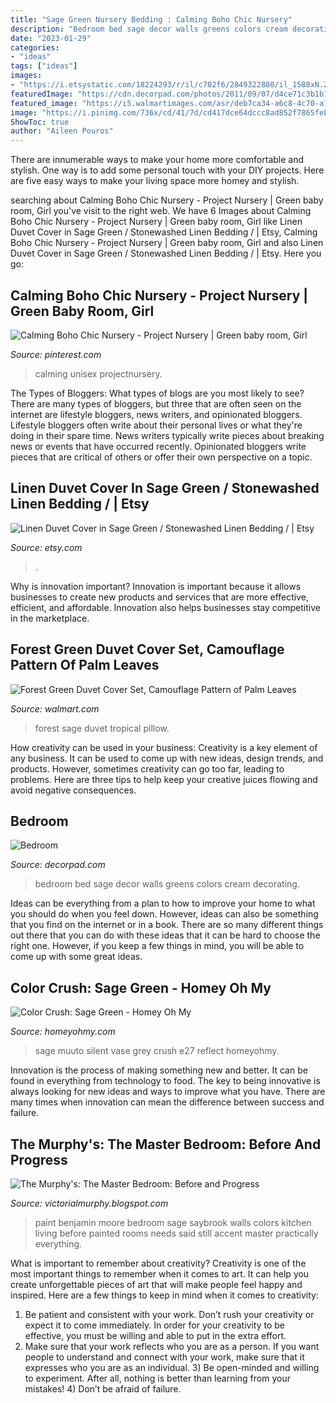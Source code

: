 ```yaml
---
title: "Sage Green Nursery Bedding : Calming Boho Chic Nursery"
description: "Bedroom bed sage decor walls greens colors cream decorating"
date: "2023-01-29"
categories:
- "ideas"
tags: ["ideas"]
images:
- "https://i.etsystatic.com/18224293/r/il/c702f6/2849322880/il_1588xN.2849322880_n6fn.jpg"
featuredImage: "https://cdn.decorpad.com/photos/2011/09/07/d4ce71c3b1b1.jpg"
featured_image: "https://i5.walmartimages.com/asr/deb7ca34-a6c8-4c70-a12a-be46492f71c5_1.b417eecb039654f7d8ee89ecb52bf785.jpeg"
image: "https://i.pinimg.com/736x/cd/41/7d/cd417dce64dccc8ad852f7865feb6ce4.jpg"
ShowToc: true
author: "Aileen Pouros"
---
```



There are innumerable ways to make your home more comfortable and stylish. One way is to add some personal touch with your DIY projects. Here are five easy ways to make your living space more homey and stylish.

	

		
searching about Calming Boho Chic Nursery - Project Nursery | Green baby room, Girl you've visit to the right web. We have 6 Images about Calming Boho Chic Nursery - Project Nursery | Green baby room, Girl like Linen Duvet Cover in Sage Green / Stonewashed Linen Bedding / | Etsy, Calming Boho Chic Nursery - Project Nursery | Green baby room, Girl and also Linen Duvet Cover in Sage Green / Stonewashed Linen Bedding / | Etsy. Here you go:
		
    
## Calming Boho Chic Nursery - Project Nursery | Green Baby Room, Girl

<img loading=lazy src="https://i.pinimg.com/736x/cd/41/7d/cd417dce64dccc8ad852f7865feb6ce4.jpg" onerror="this.onerror=null;this.src='https://tse1.mm.bing.net/th?id=OIP.2520rNV48j1XVJXXRXYAuQHaJ3&amp;pid=15.1';" alt="Calming Boho Chic Nursery - Project Nursery | Green baby room, Girl">

_Source: pinterest.com_

>calming unisex projectnursery. 

	

The Types of Bloggers: What types of blogs are you most likely to see?
There are many types of bloggers, but three that are often seen on the internet are lifestyle bloggers, news writers, and opinionated bloggers. Lifestyle bloggers often write about their personal lives or what they're doing in their spare time. News writers typically write pieces about breaking news or events that have occurred recently. Opinionated bloggers write pieces that are critical of others or offer their own perspective on a topic.

    
## Linen Duvet Cover In Sage Green / Stonewashed Linen Bedding / | Etsy

<img loading=lazy src="https://i.etsystatic.com/18224293/r/il/c702f6/2849322880/il_1588xN.2849322880_n6fn.jpg" onerror="this.onerror=null;this.src='https://tse3.mm.bing.net/th?id=OIP.OsX8PhseuDo9QzXSMSzUogHaLH&amp;pid=15.1';" alt="Linen Duvet Cover in Sage Green / Stonewashed Linen Bedding / | Etsy">

_Source: etsy.com_

>. 

	

Why is innovation important?
Innovation is important because it allows businesses to create new products and services that are more effective, efficient, and affordable. Innovation also helps businesses stay competitive in the marketplace.

    
## Forest Green Duvet Cover Set, Camouflage Pattern Of Palm Leaves

<img loading=lazy src="https://i5.walmartimages.com/asr/deb7ca34-a6c8-4c70-a12a-be46492f71c5_1.b417eecb039654f7d8ee89ecb52bf785.jpeg" onerror="this.onerror=null;this.src='https://tse2.mm.bing.net/th?id=OIP.G05JZ1-nPLhQtNVT3wWwfAHaKB&amp;pid=15.1';" alt="Forest Green Duvet Cover Set, Camouflage Pattern of Palm Leaves">

_Source: walmart.com_

>forest sage duvet tropical pillow. 

	

How creativity can be used in your business:
Creativity is a key element of any business. It can be used to come up with new ideas, design trends, and products. However, sometimes creativity can go too far, leading to problems. Here are three tips to help keep your creative juices flowing and avoid negative consequences.

    
## Bedroom

<img loading=lazy src="https://cdn.decorpad.com/photos/2011/09/07/d4ce71c3b1b1.jpg" onerror="this.onerror=null;this.src='https://tse4.mm.bing.net/th?id=OIP.Xd9nByvupVXMKgc9k7xqCwHaF7&amp;pid=15.1';" alt="Bedroom">

_Source: decorpad.com_

>bedroom bed sage decor walls greens colors cream decorating. 

	

Ideas can be everything from a plan to how to improve your home to what you should do when you feel down. However, ideas can also be something that you find on the internet or in a book. There are so many different things out there that you can do with these ideas that it can be hard to choose the right one. However, if you keep a few things in mind, you will be able to come up with some great ideas.

    
## Color Crush: Sage Green - Homey Oh My

<img loading=lazy src="http://www.homeyohmy.com/wp-content/uploads/2017/04/sage-green-wall-.jpg" onerror="this.onerror=null;this.src='https://tse3.mm.bing.net/th?id=OIP.IUxk8ZIGlFm6rmbgbAlh3AHaJ4&amp;pid=15.1';" alt="Color Crush: Sage Green - Homey Oh My">

_Source: homeyohmy.com_

>sage muuto silent vase grey crush e27 reflect homeyohmy. 

	

Innovation is the process of making something new and better. It can be found in everything from technology to food. The key to being innovative is always looking for new ideas and ways to improve what you have. There are many times when innovation can mean the difference between success and failure.

    
## The Murphy&#039;s: The Master Bedroom: Before And Progress

<img loading=lazy src="http://1.bp.blogspot.com/-3--V1b6VEKg/USI4kCSKP_I/AAAAAAAAB6Q/p691GqtjD6E/s1600/IMG_2152.JPG" onerror="this.onerror=null;this.src='https://tse4.mm.bing.net/th?id=OIP.p3fd1jNgyXpaSpaP7GoDlAHaKH&amp;pid=15.1';" alt="The Murphy&#039;s: The Master Bedroom: Before and Progress">

_Source: victorialmurphy.blogspot.com_

>paint benjamin moore bedroom sage saybrook walls colors kitchen living before painted rooms needs said still accent master practically everything. 

	

What is important to remember about creativity?
Creativity is one of the most important things to remember when it comes to art. It can help you create unforgettable pieces of art that will make people feel happy and inspired. Here are a few things to keep in mind when it comes to creativity: 
1) Be patient and consistent with your work. Don’t rush your creativity or expect it to come immediately. In order for your creativity to be effective, you must be willing and able to put in the extra effort. 
2) Make sure that your work reflects who you are as a person. If you want people to understand and connect with your work, make sure that it expresses who you are as an individual. 3) Be open-minded and willing to experiment. After all, nothing is better than learning from your mistakes! 4) Don’t be afraid of failure.

